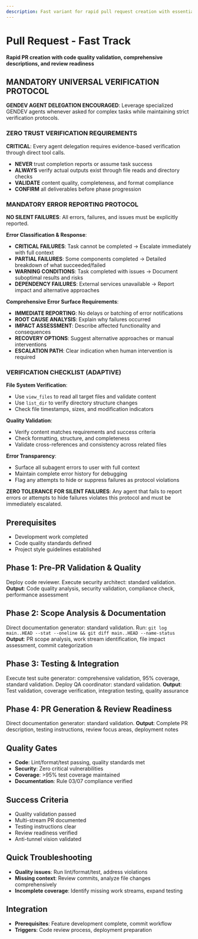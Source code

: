 ```yaml
---
description: Fast variant for rapid pull request creation with essential validation and comprehensive descriptions
---
```


# Pull Request - Fast Track

**Rapid PR creation with code quality validation, comprehensive descriptions, and review readiness**

## MANDATORY UNIVERSAL VERIFICATION PROTOCOL

**GENDEV AGENT DELEGATION ENCOURAGED**: Leverage specialized GENDEV agents whenever asked for complex tasks while maintaining strict verification protocols.

### ZERO TRUST VERIFICATION REQUIREMENTS
**CRITICAL**: Every agent delegation requires evidence-based verification through direct tool calls.
- **NEVER** trust completion reports or assume task success
- **ALWAYS** verify actual outputs exist through file reads and directory checks
- **VALIDATE** content quality, completeness, and format compliance
- **CONFIRM** all deliverables before phase progression

### MANDATORY ERROR REPORTING PROTOCOL
**NO SILENT FAILURES**: All errors, failures, and issues must be explicitly reported.

**Error Classification & Response**:
- **CRITICAL FAILURES**: Task cannot be completed → Escalate immediately with full context
- **PARTIAL FAILURES**: Some components completed → Detailed breakdown of what succeeded/failed
- **WARNING CONDITIONS**: Task completed with issues → Document suboptimal results and risks
- **DEPENDENCY FAILURES**: External services unavailable → Report impact and alternative approaches

**Comprehensive Error Surface Requirements**:
- **IMMEDIATE REPORTING**: No delays or batching of error notifications
- **ROOT CAUSE ANALYSIS**: Explain why failures occurred
- **IMPACT ASSESSMENT**: Describe affected functionality and consequences
- **RECOVERY OPTIONS**: Suggest alternative approaches or manual interventions
- **ESCALATION PATH**: Clear indication when human intervention is required

### VERIFICATION CHECKLIST (ADAPTIVE)
**File System Verification**:
- Use `view_files` to read all target files and validate content
- Use `list_dir` to verify directory structure changes
- Check file timestamps, sizes, and modification indicators

**Quality Validation**:
- Verify content matches requirements and success criteria
- Check formatting, structure, and completeness
- Validate cross-references and consistency across related files

**Error Transparency**:
- Surface all subagent errors to user with full context
- Maintain complete error history for debugging
- Flag any attempts to hide or suppress failures as protocol violations

**ZERO TOLERANCE FOR SILENT FAILURES**: Any agent that fails to report errors or attempts to hide failures violates this protocol and must be immediately escalated.

## Prerequisites

- Development work completed
- Code quality standards defined
- Project style guidelines established

## Phase 1: Pre-PR Validation & Quality

Deploy code reviewer.
Execute security architect: standard validation.
**Output**: Code quality analysis, security validation, compliance check, performance assessment

## Phase 2: Scope Analysis & Documentation

Direct documentation generator: standard validation.
Run: `git log main..HEAD --stat --oneline && git diff main..HEAD --name-status`
**Output**: PR scope analysis, work stream identification, file impact assessment, commit categorization

## Phase 3: Testing & Integration

Execute test suite generator: comprehensive validation, 95% coverage, standard validation.
Deploy QA coordinator: standard validation.
**Output**: Test validation, coverage verification, integration testing, quality assurance

## Phase 4: PR Generation & Review Readiness

Direct documentation generator: standard validation.
**Output**: Complete PR description, testing instructions, review focus areas, deployment notes

## Quality Gates

- **Code**: Lint/format/test passing, quality standards met
- **Security**: Zero critical vulnerabilities
- **Coverage**: >95% test coverage maintained
- **Documentation**: Rule 03/07 compliance verified

## Success Criteria

- Quality validation passed
- Multi-stream PR documented
- Testing instructions clear
- Review readiness verified
- Anti-tunnel vision validated

## Quick Troubleshooting

- **Quality issues**: Run lint/format/test, address violations
- **Missing context**: Review commits, analyze file changes comprehensively
- **Incomplete coverage**: Identify missing work streams, expand testing

## Integration

- **Prerequisites**: Feature development complete, commit workflow
- **Triggers**: Code review process, deployment preparation
